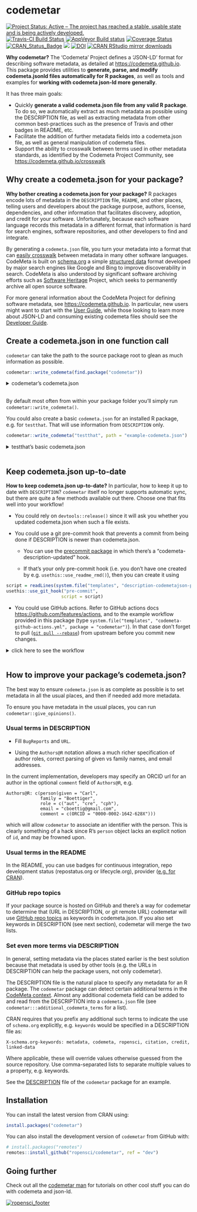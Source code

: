 
<!-- README.md is generated from README.Rmd. Please edit that file -->

# codemetar

[![Project Status: Active – The project has reached a stable, usable
state and is being actively
developed.](http://www.repostatus.org/badges/latest/active.svg)](http://www.repostatus.org/#active)
[![Travis-CI Build
Status](https://travis-ci.org/ropensci/codemetar.svg?branch=master)](https://travis-ci.org/ropensci/codemetar)
[![AppVeyor Build
status](https://ci.appveyor.com/api/projects/status/csawpip238vvbd72/branch/master?svg=true)](https://ci.appveyor.com/project/cboettig/codemetar/branch/master)
[![Coverage
Status](https://img.shields.io/codecov/c/github/ropensci/codemetar/master.svg)](https://codecov.io/github/ropensci/codemetar?branch=master)
[![CRAN\_Status\_Badge](http://www.r-pkg.org/badges/version/codemetar)](https://cran.r-project.org/package=codemetar)
[![](http://badges.ropensci.org/130_status.svg)](https://github.com/ropensci/onboarding/issues/130)
[![DOI](https://zenodo.org/badge/86626030.svg)](https://zenodo.org/badge/latestdoi/86626030)
[![CRAN RStudio mirror
downloads](http://cranlogs.r-pkg.org/badges/codemetar)](https://CRAN.R-project.org/package=codemetar)

**Why codemetar?** The ‘Codemeta’ Project defines a ‘JSON-LD’ format for
describing software metadata, as detailed at
<https://codemeta.github.io>. This package provides utilities to
**generate, parse, and modify codemeta.jsonld files automatically for R
packages**, as well as tools and examples for **working with codemeta
json-ld more generally**.

It has three main goals:

  - Quickly **generate a valid codemeta.json file from any valid R
    package**. To do so, we automatically extract as much metadata as
    possible using the DESCRIPTION file, as well as extracting metadata
    from other common best-practices such as the presence of Travis and
    other badges in README, etc.
  - Facilitate the addition of further metadata fields into a
    codemeta.json file, as well as general manipulation of codemeta
    files.
  - Support the ability to crosswalk between terms used in other
    metadata standards, as identified by the Codemeta Project Community,
    see <https://codemeta.github.io/crosswalk>

## Why create a codemeta.json for your package?

**Why bother creating a codemeta.json for your package?** R packages
encode lots of metadata in the `DESCRIPTION` file, `README`, and other
places, telling users and developers about the package purpose, authors,
license, dependencies, and other information that facilitates discovery,
adoption, and credit for your software. Unfortunately, because each
software language records this metadata in a different format, that
information is hard for search engines, software repositories, and other
developers to find and integrate.

By generating a `codemeta.json` file, you turn your metadata into a
format that can [easily
crosswalk](https://docs.ropensci.org/codemetar/crosswalk) between
metadata in many other software languages. CodeMeta is built on
[schema.org](https://schema.org) a simple [structured
data](https://developers.google.com/search/docs/guides/intro-structured-data)
format developed by major search engines like Google and Bing to improve
discoverability in search. CodeMeta is also understood by significant
software archiving efforts such as [Software
Heritage](https://www.softwareheritage.org/) Project, which seeks to
permanently archive all open source software.

For more general information about the CodeMeta Project for defining
software metadata, see <https://codemeta.github.io>. In particular, new
users might want to start with the [User
Guide](https://codemeta.github.io/user-guide/), while those looking to
learn more about JSON-LD and consuming existing codemeta files should
see the [Developer Guide](https://codemeta.github.io/developer-guide/).

## Create a codemeta.json in one function call

`codemetar` can take the path to the source package root to glean as
much information as possible.

``` r
codemetar::write_codemeta(find.package("codemetar"))
```

<details closed>

<summary> <span title="Click to Expand"> codemetar’s codemeta.json
</span> </summary>

``` json

{
  "@context": ["https://doi.org/10.5063/schema/codemeta-2.0", "http://schema.org"],
  "@type": "SoftwareSourceCode",
  "identifier": "codemetar",
  "description": "The 'Codemeta' Project defines a 'JSON-LD' format\n    for describing software metadata, as detailed at\n    <https://codemeta.github.io>. This package provides utilities to\n    generate, parse, and modify 'codemeta.json' files automatically for R\n    packages, as well as tools and examples for working with\n    'codemeta.json' 'JSON-LD' more generally.",
  "name": "codemetar: Generate 'CodeMeta' Metadata for R Packages",
  "codeRepository": "https://github.com/ropensci/codemetar",
  "relatedLink": "https://docs.ropensci.org/codemetar",
  "issueTracker": "https://github.com/ropensci/codemetar/issues",
  "license": "https://spdx.org/licenses/GPL-3.0",
  "version": "0.1.8.9000",
  "programmingLanguage": {
    "@type": "ComputerLanguage",
    "name": "R",
    "version": "3.6.1",
    "url": "https://r-project.org"
  },
  "runtimePlatform": "R version 3.6.1 (2019-07-05)",
  "provider": {
    "@id": "https://cran.r-project.org",
    "@type": "Organization",
    "name": "Comprehensive R Archive Network (CRAN)",
    "url": "https://cran.r-project.org"
  },
  "author": [
    {
      "@type": "Person",
      "givenName": "Carl",
      "familyName": "Boettiger",
      "email": "cboettig@gmail.com",
      "@id": "https://orcid.org/0000-0002-1642-628X"
    },
    {
      "@type": "Person",
      "givenName": "Maëlle",
      "familyName": "Salmon",
      "@id": "https://orcid.org/0000-0002-2815-0399"
    }
  ],
  "contributor": [
    {
      "@type": "Person",
      "givenName": "Anna",
      "familyName": "Krystalli",
      "@id": "https://orcid.org/0000-0002-2378-4915"
    },
    {
      "@type": "Person",
      "givenName": "Maëlle",
      "familyName": "Salmon",
      "@id": "https://orcid.org/0000-0002-2815-0399"
    },
    {
      "@type": "Person",
      "givenName": "Katrin",
      "familyName": "Leinweber",
      "@id": "https://orcid.org/0000-0001-5135-5758"
    },
    {
      "@type": "Person",
      "givenName": "Noam",
      "familyName": "Ross",
      "@id": "https://orcid.org/0000-0002-2136-0000"
    },
    {
      "@type": "Person",
      "givenName": "Arfon",
      "familyName": "Smith"
    },
    {
      "@type": "Person",
      "givenName": "Jeroen",
      "familyName": "Ooms",
      "@id": "https://orcid.org/0000-0002-4035-0289"
    },
    {
      "@type": "Person",
      "givenName": "Sebastian",
      "familyName": "Meyer",
      "@id": "https://orcid.org/0000-0002-1791-9449"
    },
    {
      "@type": "Person",
      "givenName": "Michael",
      "familyName": "Rustler",
      "@id": "https://orcid.org/0000-0003-0647-7726"
    },
    {
      "@type": "Person",
      "givenName": "Hauke",
      "familyName": "Sonnenberg",
      "@id": "https://orcid.org/0000-0001-9134-2871"
    },
    {
      "@type": "Person",
      "givenName": "Sebastian",
      "familyName": "Kreutzer",
      "@id": "https://orcid.org/0000-0002-0734-2199"
    }
  ],
  "copyrightHolder": [
    {
      "@type": "Person",
      "givenName": "Carl",
      "familyName": "Boettiger",
      "email": "cboettig@gmail.com",
      "@id": "https://orcid.org/0000-0002-1642-628X"
    }
  ],
  "funder": [
    {
      "@type": "Organization",
      "name": "rOpenSci"
    }
  ],
  "maintainer": [
    {
      "@type": "Person",
      "givenName": "Carl",
      "familyName": "Boettiger",
      "email": "cboettig@gmail.com",
      "@id": "https://orcid.org/0000-0002-1642-628X"
    }
  ],
  "softwareSuggestions": [
    {
      "@type": "SoftwareApplication",
      "identifier": "covr",
      "name": "covr",
      "provider": {
        "@id": "https://cran.r-project.org",
        "@type": "Organization",
        "name": "Comprehensive R Archive Network (CRAN)",
        "url": "https://cran.r-project.org"
      },
      "sameAs": "https://CRAN.R-project.org/package=covr"
    },
    {
      "@type": "SoftwareApplication",
      "identifier": "details",
      "name": "details",
      "provider": {
        "@id": "https://cran.r-project.org",
        "@type": "Organization",
        "name": "Comprehensive R Archive Network (CRAN)",
        "url": "https://cran.r-project.org"
      },
      "sameAs": "https://CRAN.R-project.org/package=details"
    },
    {
      "@type": "SoftwareApplication",
      "identifier": "dplyr",
      "name": "dplyr",
      "version": ">= 0.7.0",
      "provider": {
        "@id": "https://cran.r-project.org",
        "@type": "Organization",
        "name": "Comprehensive R Archive Network (CRAN)",
        "url": "https://cran.r-project.org"
      },
      "sameAs": "https://CRAN.R-project.org/package=dplyr"
    },
    {
      "@type": "SoftwareApplication",
      "identifier": "jsonld",
      "name": "jsonld",
      "provider": {
        "@id": "https://cran.r-project.org",
        "@type": "Organization",
        "name": "Comprehensive R Archive Network (CRAN)",
        "url": "https://cran.r-project.org"
      },
      "sameAs": "https://CRAN.R-project.org/package=jsonld"
    },
    {
      "@type": "SoftwareApplication",
      "identifier": "jsonvalidate",
      "name": "jsonvalidate",
      "provider": {
        "@id": "https://cran.r-project.org",
        "@type": "Organization",
        "name": "Comprehensive R Archive Network (CRAN)",
        "url": "https://cran.r-project.org"
      },
      "sameAs": "https://CRAN.R-project.org/package=jsonvalidate"
    },
    {
      "@type": "SoftwareApplication",
      "identifier": "knitr",
      "name": "knitr",
      "provider": {
        "@id": "https://cran.r-project.org",
        "@type": "Organization",
        "name": "Comprehensive R Archive Network (CRAN)",
        "url": "https://cran.r-project.org"
      },
      "sameAs": "https://CRAN.R-project.org/package=knitr"
    },
    {
      "@type": "SoftwareApplication",
      "identifier": "printr",
      "name": "printr",
      "provider": {
        "@id": "https://cran.r-project.org",
        "@type": "Organization",
        "name": "Comprehensive R Archive Network (CRAN)",
        "url": "https://cran.r-project.org"
      },
      "sameAs": "https://CRAN.R-project.org/package=printr"
    },
    {
      "@type": "SoftwareApplication",
      "identifier": "rmarkdown",
      "name": "rmarkdown",
      "provider": {
        "@id": "https://cran.r-project.org",
        "@type": "Organization",
        "name": "Comprehensive R Archive Network (CRAN)",
        "url": "https://cran.r-project.org"
      },
      "sameAs": "https://CRAN.R-project.org/package=rmarkdown"
    },
    {
      "@type": "SoftwareApplication",
      "identifier": "testthat",
      "name": "testthat",
      "version": ">= 2.1.0",
      "provider": {
        "@id": "https://cran.r-project.org",
        "@type": "Organization",
        "name": "Comprehensive R Archive Network (CRAN)",
        "url": "https://cran.r-project.org"
      },
      "sameAs": "https://CRAN.R-project.org/package=testthat"
    }
  ],
  "softwareRequirements": [
    {
      "@type": "SoftwareApplication",
      "identifier": "R",
      "name": "R",
      "version": ">= 3.0.0"
    },
    {
      "@type": "SoftwareApplication",
      "identifier": "commonmark",
      "name": "commonmark",
      "provider": {
        "@id": "https://cran.r-project.org",
        "@type": "Organization",
        "name": "Comprehensive R Archive Network (CRAN)",
        "url": "https://cran.r-project.org"
      },
      "sameAs": "https://CRAN.R-project.org/package=commonmark"
    },
    {
      "@type": "SoftwareApplication",
      "identifier": "crul",
      "name": "crul",
      "provider": {
        "@id": "https://cran.r-project.org",
        "@type": "Organization",
        "name": "Comprehensive R Archive Network (CRAN)",
        "url": "https://cran.r-project.org"
      },
      "sameAs": "https://CRAN.R-project.org/package=crul"
    },
    {
      "@type": "SoftwareApplication",
      "identifier": "curl",
      "name": "curl",
      "provider": {
        "@id": "https://cran.r-project.org",
        "@type": "Organization",
        "name": "Comprehensive R Archive Network (CRAN)",
        "url": "https://cran.r-project.org"
      },
      "sameAs": "https://CRAN.R-project.org/package=curl"
    },
    {
      "@type": "SoftwareApplication",
      "identifier": "desc",
      "name": "desc",
      "provider": {
        "@id": "https://cran.r-project.org",
        "@type": "Organization",
        "name": "Comprehensive R Archive Network (CRAN)",
        "url": "https://cran.r-project.org"
      },
      "sameAs": "https://CRAN.R-project.org/package=desc"
    },
    {
      "@type": "SoftwareApplication",
      "identifier": "gh",
      "name": "gh",
      "provider": {
        "@id": "https://cran.r-project.org",
        "@type": "Organization",
        "name": "Comprehensive R Archive Network (CRAN)",
        "url": "https://cran.r-project.org"
      },
      "sameAs": "https://CRAN.R-project.org/package=gh"
    },
    {
      "@type": "SoftwareApplication",
      "identifier": "gert",
      "name": "gert",
      "provider": {
        "@id": "https://cran.r-project.org",
        "@type": "Organization",
        "name": "Comprehensive R Archive Network (CRAN)",
        "url": "https://cran.r-project.org"
      },
      "sameAs": "https://CRAN.R-project.org/package=gert"
    },
    {
      "@type": "SoftwareApplication",
      "identifier": "gh",
      "name": "gh",
      "provider": {
        "@id": "https://cran.r-project.org",
        "@type": "Organization",
        "name": "Comprehensive R Archive Network (CRAN)",
        "url": "https://cran.r-project.org"
      },
      "sameAs": "https://CRAN.R-project.org/package=gh"
    },
    {
      "@type": "SoftwareApplication",
      "identifier": "glue",
      "name": "glue",
      "provider": {
        "@id": "https://cran.r-project.org",
        "@type": "Organization",
        "name": "Comprehensive R Archive Network (CRAN)",
        "url": "https://cran.r-project.org"
      },
      "sameAs": "https://CRAN.R-project.org/package=glue"
    },
    {
      "@type": "SoftwareApplication",
      "identifier": "jsonlite",
      "name": "jsonlite",
      "version": ">=\n        1.6",
      "provider": {
        "@id": "https://cran.r-project.org",
        "@type": "Organization",
        "name": "Comprehensive R Archive Network (CRAN)",
        "url": "https://cran.r-project.org"
      },
      "sameAs": "https://CRAN.R-project.org/package=jsonlite"
    },
    {
      "@type": "SoftwareApplication",
      "identifier": "magrittr",
      "name": "magrittr",
      "provider": {
        "@id": "https://cran.r-project.org",
        "@type": "Organization",
        "name": "Comprehensive R Archive Network (CRAN)",
        "url": "https://cran.r-project.org"
      },
      "sameAs": "https://CRAN.R-project.org/package=magrittr"
    },
    {
      "@type": "SoftwareApplication",
      "identifier": "memoise",
      "name": "memoise",
      "provider": {
        "@id": "https://cran.r-project.org",
        "@type": "Organization",
        "name": "Comprehensive R Archive Network (CRAN)",
        "url": "https://cran.r-project.org"
      },
      "sameAs": "https://CRAN.R-project.org/package=memoise"
    },
    {
      "@type": "SoftwareApplication",
      "identifier": "methods",
      "name": "methods"
    },
    {
      "@type": "SoftwareApplication",
      "identifier": "pingr",
      "name": "pingr",
      "provider": {
        "@id": "https://cran.r-project.org",
        "@type": "Organization",
        "name": "Comprehensive R Archive Network (CRAN)",
        "url": "https://cran.r-project.org"
      },
      "sameAs": "https://CRAN.R-project.org/package=pingr"
    },
    {
      "@type": "SoftwareApplication",
      "identifier": "pkgbuild",
      "name": "pkgbuild",
      "provider": {
        "@id": "https://cran.r-project.org",
        "@type": "Organization",
        "name": "Comprehensive R Archive Network (CRAN)",
        "url": "https://cran.r-project.org"
      },
      "sameAs": "https://CRAN.R-project.org/package=pkgbuild"
    },
    {
      "@type": "SoftwareApplication",
      "identifier": "purrr",
      "name": "purrr",
      "provider": {
        "@id": "https://cran.r-project.org",
        "@type": "Organization",
        "name": "Comprehensive R Archive Network (CRAN)",
        "url": "https://cran.r-project.org"
      },
      "sameAs": "https://CRAN.R-project.org/package=purrr"
    },
    {
      "@type": "SoftwareApplication",
      "identifier": "readr",
      "name": "readr",
      "provider": {
        "@id": "https://cran.r-project.org",
        "@type": "Organization",
        "name": "Comprehensive R Archive Network (CRAN)",
        "url": "https://cran.r-project.org"
      },
      "sameAs": "https://CRAN.R-project.org/package=readr"
    },
    {
      "@type": "SoftwareApplication",
      "identifier": "remotes",
      "name": "remotes",
      "provider": {
        "@id": "https://cran.r-project.org",
        "@type": "Organization",
        "name": "Comprehensive R Archive Network (CRAN)",
        "url": "https://cran.r-project.org"
      },
      "sameAs": "https://CRAN.R-project.org/package=remotes"
    },
    {
      "@type": "SoftwareApplication",
      "identifier": "sessioninfo",
      "name": "sessioninfo",
      "provider": {
        "@id": "https://cran.r-project.org",
        "@type": "Organization",
        "name": "Comprehensive R Archive Network (CRAN)",
        "url": "https://cran.r-project.org"
      },
      "sameAs": "https://CRAN.R-project.org/package=sessioninfo"
    },
    {
      "@type": "SoftwareApplication",
      "identifier": "stats",
      "name": "stats"
    },
    {
      "@type": "SoftwareApplication",
      "identifier": "tibble",
      "name": "tibble",
      "provider": {
        "@id": "https://cran.r-project.org",
        "@type": "Organization",
        "name": "Comprehensive R Archive Network (CRAN)",
        "url": "https://cran.r-project.org"
      },
      "sameAs": "https://CRAN.R-project.org/package=tibble"
    },
    {
      "@type": "SoftwareApplication",
      "identifier": "urltools",
      "name": "urltools",
      "provider": {
        "@id": "https://cran.r-project.org",
        "@type": "Organization",
        "name": "Comprehensive R Archive Network (CRAN)",
        "url": "https://cran.r-project.org"
      },
      "sameAs": "https://CRAN.R-project.org/package=urltools"
    },
    {
      "@type": "SoftwareApplication",
      "identifier": "usethis",
      "name": "usethis",
      "provider": {
        "@id": "https://cran.r-project.org",
        "@type": "Organization",
        "name": "Comprehensive R Archive Network (CRAN)",
        "url": "https://cran.r-project.org"
      },
      "sameAs": "https://CRAN.R-project.org/package=usethis"
    },
    {
      "@type": "SoftwareApplication",
      "identifier": "whisker",
      "name": "whisker",
      "provider": {
        "@id": "https://cran.r-project.org",
        "@type": "Organization",
        "name": "Comprehensive R Archive Network (CRAN)",
        "url": "https://cran.r-project.org"
      },
      "sameAs": "https://CRAN.R-project.org/package=whisker"
    },
    {
      "@type": "SoftwareApplication",
      "identifier": "xml2",
      "name": "xml2",
      "provider": {
        "@id": "https://cran.r-project.org",
        "@type": "Organization",
        "name": "Comprehensive R Archive Network (CRAN)",
        "url": "https://cran.r-project.org"
      },
      "sameAs": "https://CRAN.R-project.org/package=xml2"
    }
  ],
  "isPartOf": "https://ropensci.org",
  "keywords": ["metadata", "codemeta", "ropensci", "citation", "credit", "linked-data", "json-ld", "r", "rstats", "r-package", "peer-reviewed"]
}
```

</details>

<br>

By default most often from within your package folder you’ll simply run
`codemetar::write_codemeta()`.

You could also create a basic `codemeta.json` for an installed R
package, e.g. for `testthat`. That will use information from
`DESCRIPTION` only.

``` r
codemetar::write_codemeta("testthat", path = "example-codemeta.json")
```

<details closed>

<summary> <span title="Click to Expand"> testthat’s basic codemeta.json
</span> </summary>

``` json

{
  "@context": ["https://doi.org/10.5063/schema/codemeta-2.0", "http://schema.org"],
  "@type": "SoftwareSourceCode",
  "identifier": "testthat",
  "description": "Software testing is important, but, in part because it is \n    frustrating and boring, many of us avoid it. 'testthat' is a testing framework \n    for R that is easy to learn and use, and integrates with your existing 'workflow'.",
  "name": "testthat: Unit Testing for R",
  "codeRepository": "https://github.com/r-lib/testthat",
  "relatedLink": ["http://testthat.r-lib.org", "https://CRAN.R-project.org/package=testthat"],
  "issueTracker": "https://github.com/r-lib/testthat/issues",
  "license": "https://spdx.org/licenses/MIT",
  "version": "2.3.1",
  "programmingLanguage": {
    "@type": "ComputerLanguage",
    "name": "R",
    "version": "3.6.1",
    "url": "https://r-project.org"
  },
  "runtimePlatform": "R version 3.6.1 (2019-07-05)",
  "provider": {
    "@id": "https://cran.r-project.org",
    "@type": "Organization",
    "name": "Comprehensive R Archive Network (CRAN)",
    "url": "https://cran.r-project.org"
  },
  "author": [
    {
      "@type": "Person",
      "givenName": "Hadley",
      "familyName": "Wickham",
      "email": "hadley@rstudio.com"
    }
  ],
  "contributor": [
    {
      "@type": "Organization",
      "name": "R Core team"
    }
  ],
  "copyrightHolder": [
    {
      "@type": "Organization",
      "name": "RStudio"
    }
  ],
  "funder": [
    {
      "@type": "Organization",
      "name": "RStudio"
    }
  ],
  "maintainer": [
    {
      "@type": "Person",
      "givenName": "Hadley",
      "familyName": "Wickham",
      "email": "hadley@rstudio.com"
    }
  ],
  "softwareSuggestions": [
    {
      "@type": "SoftwareApplication",
      "identifier": "covr",
      "name": "covr",
      "provider": {
        "@id": "https://cran.r-project.org",
        "@type": "Organization",
        "name": "Comprehensive R Archive Network (CRAN)",
        "url": "https://cran.r-project.org"
      },
      "sameAs": "https://CRAN.R-project.org/package=covr"
    },
    {
      "@type": "SoftwareApplication",
      "identifier": "curl",
      "name": "curl",
      "version": ">= 0.9.5",
      "provider": {
        "@id": "https://cran.r-project.org",
        "@type": "Organization",
        "name": "Comprehensive R Archive Network (CRAN)",
        "url": "https://cran.r-project.org"
      },
      "sameAs": "https://CRAN.R-project.org/package=curl"
    },
    {
      "@type": "SoftwareApplication",
      "identifier": "devtools",
      "name": "devtools",
      "provider": {
        "@id": "https://cran.r-project.org",
        "@type": "Organization",
        "name": "Comprehensive R Archive Network (CRAN)",
        "url": "https://cran.r-project.org"
      },
      "sameAs": "https://CRAN.R-project.org/package=devtools"
    },
    {
      "@type": "SoftwareApplication",
      "identifier": "knitr",
      "name": "knitr",
      "provider": {
        "@id": "https://cran.r-project.org",
        "@type": "Organization",
        "name": "Comprehensive R Archive Network (CRAN)",
        "url": "https://cran.r-project.org"
      },
      "sameAs": "https://CRAN.R-project.org/package=knitr"
    },
    {
      "@type": "SoftwareApplication",
      "identifier": "rmarkdown",
      "name": "rmarkdown",
      "provider": {
        "@id": "https://cran.r-project.org",
        "@type": "Organization",
        "name": "Comprehensive R Archive Network (CRAN)",
        "url": "https://cran.r-project.org"
      },
      "sameAs": "https://CRAN.R-project.org/package=rmarkdown"
    },
    {
      "@type": "SoftwareApplication",
      "identifier": "usethis",
      "name": "usethis",
      "provider": {
        "@id": "https://cran.r-project.org",
        "@type": "Organization",
        "name": "Comprehensive R Archive Network (CRAN)",
        "url": "https://cran.r-project.org"
      },
      "sameAs": "https://CRAN.R-project.org/package=usethis"
    },
    {
      "@type": "SoftwareApplication",
      "identifier": "vctrs",
      "name": "vctrs",
      "version": ">= 0.1.0",
      "provider": {
        "@id": "https://cran.r-project.org",
        "@type": "Organization",
        "name": "Comprehensive R Archive Network (CRAN)",
        "url": "https://cran.r-project.org"
      },
      "sameAs": "https://CRAN.R-project.org/package=vctrs"
    },
    {
      "@type": "SoftwareApplication",
      "identifier": "xml2",
      "name": "xml2",
      "provider": {
        "@id": "https://cran.r-project.org",
        "@type": "Organization",
        "name": "Comprehensive R Archive Network (CRAN)",
        "url": "https://cran.r-project.org"
      },
      "sameAs": "https://CRAN.R-project.org/package=xml2"
    }
  ],
  "softwareRequirements": [
    {
      "@type": "SoftwareApplication",
      "identifier": "R",
      "name": "R",
      "version": ">= 3.1"
    },
    {
      "@type": "SoftwareApplication",
      "identifier": "cli",
      "name": "cli",
      "provider": {
        "@id": "https://cran.r-project.org",
        "@type": "Organization",
        "name": "Comprehensive R Archive Network (CRAN)",
        "url": "https://cran.r-project.org"
      },
      "sameAs": "https://CRAN.R-project.org/package=cli"
    },
    {
      "@type": "SoftwareApplication",
      "identifier": "crayon",
      "name": "crayon",
      "version": ">= 1.3.4",
      "provider": {
        "@id": "https://cran.r-project.org",
        "@type": "Organization",
        "name": "Comprehensive R Archive Network (CRAN)",
        "url": "https://cran.r-project.org"
      },
      "sameAs": "https://CRAN.R-project.org/package=crayon"
    },
    {
      "@type": "SoftwareApplication",
      "identifier": "digest",
      "name": "digest",
      "provider": {
        "@id": "https://cran.r-project.org",
        "@type": "Organization",
        "name": "Comprehensive R Archive Network (CRAN)",
        "url": "https://cran.r-project.org"
      },
      "sameAs": "https://CRAN.R-project.org/package=digest"
    },
    {
      "@type": "SoftwareApplication",
      "identifier": "ellipsis",
      "name": "ellipsis",
      "provider": {
        "@id": "https://cran.r-project.org",
        "@type": "Organization",
        "name": "Comprehensive R Archive Network (CRAN)",
        "url": "https://cran.r-project.org"
      },
      "sameAs": "https://CRAN.R-project.org/package=ellipsis"
    },
    {
      "@type": "SoftwareApplication",
      "identifier": "evaluate",
      "name": "evaluate",
      "provider": {
        "@id": "https://cran.r-project.org",
        "@type": "Organization",
        "name": "Comprehensive R Archive Network (CRAN)",
        "url": "https://cran.r-project.org"
      },
      "sameAs": "https://CRAN.R-project.org/package=evaluate"
    },
    {
      "@type": "SoftwareApplication",
      "identifier": "magrittr",
      "name": "magrittr",
      "provider": {
        "@id": "https://cran.r-project.org",
        "@type": "Organization",
        "name": "Comprehensive R Archive Network (CRAN)",
        "url": "https://cran.r-project.org"
      },
      "sameAs": "https://CRAN.R-project.org/package=magrittr"
    },
    {
      "@type": "SoftwareApplication",
      "identifier": "methods",
      "name": "methods"
    },
    {
      "@type": "SoftwareApplication",
      "identifier": "pkgload",
      "name": "pkgload",
      "provider": {
        "@id": "https://cran.r-project.org",
        "@type": "Organization",
        "name": "Comprehensive R Archive Network (CRAN)",
        "url": "https://cran.r-project.org"
      },
      "sameAs": "https://CRAN.R-project.org/package=pkgload"
    },
    {
      "@type": "SoftwareApplication",
      "identifier": "praise",
      "name": "praise",
      "provider": {
        "@id": "https://cran.r-project.org",
        "@type": "Organization",
        "name": "Comprehensive R Archive Network (CRAN)",
        "url": "https://cran.r-project.org"
      },
      "sameAs": "https://CRAN.R-project.org/package=praise"
    },
    {
      "@type": "SoftwareApplication",
      "identifier": "R6",
      "name": "R6",
      "version": ">= 2.2.0",
      "provider": {
        "@id": "https://cran.r-project.org",
        "@type": "Organization",
        "name": "Comprehensive R Archive Network (CRAN)",
        "url": "https://cran.r-project.org"
      },
      "sameAs": "https://CRAN.R-project.org/package=R6"
    },
    {
      "@type": "SoftwareApplication",
      "identifier": "rlang",
      "name": "rlang",
      "version": ">= 0.4.1",
      "provider": {
        "@id": "https://cran.r-project.org",
        "@type": "Organization",
        "name": "Comprehensive R Archive Network (CRAN)",
        "url": "https://cran.r-project.org"
      },
      "sameAs": "https://CRAN.R-project.org/package=rlang"
    },
    {
      "@type": "SoftwareApplication",
      "identifier": "withr",
      "name": "withr",
      "version": ">= 2.0.0",
      "provider": {
        "@id": "https://cran.r-project.org",
        "@type": "Organization",
        "name": "Comprehensive R Archive Network (CRAN)",
        "url": "https://cran.r-project.org"
      },
      "sameAs": "https://CRAN.R-project.org/package=withr"
    }
  ],
  "keywords": ["r", "unit-testing"],
  "citation": [
    {
      "@type": "ScholarlyArticle",
      "datePublished": "2011",
      "author": [
        {
          "@type": "Person",
          "givenName": "Hadley",
          "familyName": "Wickham"
        }
      ],
      "name": "testthat: Get Started with Testing",
      "url": "https://journal.r-project.org/archive/2011-1/RJournal_2011-1_Wickham.pdf",
      "paginiation": "5--10",
      "isPartOf": {
        "@type": "PublicationIssue",
        "datePublished": "2011",
        "isPartOf": {
          "@type": ["PublicationVolume", "Periodical"],
          "volumeNumber": "3",
          "name": "The R Journal"
        }
      }
    }
  ]
}
```

</details>

<br>

## Keep codemeta.json up-to-date

**How to keep codemeta.json up-to-date?** In particular, how to keep it
up to date with `DESCRIPTION`? `codemetar` itself no longer supports
automatic sync, but there are quite a few methods available out there.
Choose one that fits well into your workflow\!

  - You could rely on `devtools::release()` since it will ask you
    whether you updated codemeta.json when such a file exists.

  - You could use a git pre-commit hook that prevents a commit from
    being done if DESCRIPTION is newer than codemeta.json.
    
      - You can use the [precommit
        package](https://github.com/lorenzwalthert/precommit) in which
        there’s a “codemeta-description-updated” hook.
    
      - If that’s your only pre-commit hook (i.e. you don’t have one
        created by e.g. `usethis::use_readme_rmd()`), then you can
        create it
using

<!-- end list -->

``` r
script = readLines(system.file("templates", "description-codemetajson-pre-commit.sh", package = "codemetar"))
usethis::use_git_hook("pre-commit",
                     script = script)
```

  - You could use GitHub actions. Refer to GitHub actions docs
    <https://github.com/features/actions>, and to the example workflow
    provided in this package (type `system.file("templates",
    "codemeta-github-actions.yml", package = "codemetar")`). In that
    case don’t forget to pull ([`git pull
    --rebase`](https://stackoverflow.com/questions/18930527/difference-between-git-pull-and-git-pull-rebase/38139843#38139843))
    from upstream before you commit new changes.

<details closed>

<summary> <span title="Click to Expand"> click here to see the workflow
</span> </summary>

``` yaml

on:
  push:
    paths:
      - DESCRIPTION
      - .github/workflows/main.yml

name: Render codemeta
jobs:
  render:
    name: Render codemeta
    runs-on: macOS-latest
    steps:
      - uses: actions/checkout@v1
      - uses: r-lib/actions/setup-r@v1
      - name: Install codemetar
        run: Rscript -e 'remotes::install.packages("codemetar")'
      - name: Render codemeta
        run: Rscript -e 'codemetar::write_codemeta()'
      - name: Commit results
        run: |
          git commit codemeta.json -m 'Re-build codemeta.json' || echo "No changes to commit"
          git push https://${{github.actor}}:${{secrets.GITHUB_TOKEN}}@github.com/${{github.repository}}.git HEAD:${{ github.ref }} || echo "No changes to commit"
```

</details>

<br>

## How to improve your package’s codemeta.json?

The best way to ensure `codemeta.json` is as complete as possible is to
set metadata in all the usual places, and then if needed add more
metadata.

To ensure you have metadata in the usual places, you can run
`codemetar::give_opinions()`.

### Usual terms in DESCRIPTION

  - Fill `BugReports` and `URL`.

  - Using the `Authors@R` notation allows a much richer specification of
    author roles, correct parsing of given vs family names, and email
    addresses.

In the current implementation, developers may specify an ORCID url for
an author in the optional `comment` field of `Authors@R`, e.g.

    Authors@R: c(person(given = "Carl",
                 family = "Boettiger",
                 role = c("aut", "cre", "cph"),
                 email = "cboettig@gmail.com",
                 comment = c(ORCID = "0000-0002-1642-628X")))

which will allow `codemetar` to associate an identifier with the person.
This is clearly something of a hack since R’s `person` object lacks an
explicit notion of `id`, and may be frowned upon.

### Usual terms in the README

In the README, you can use badges for continuous integration, repo
development status (repostatus.org or lifecycle.org), provider
([e.g. for CRAN](https://docs.r-hub.io/#badges)).

### GitHub repo topics

If your package source is hosted on GitHub and there’s a way for
codemetar to determine that (URL in DESCRIPTION, or git remote URL)
codemetar will use [GitHub repo
topics](https://help.github.com/en/github/administering-a-repository/classifying-your-repository-with-topics)
as keywords in codemeta.json. If you also set keywords in DESCRIPTION
(see next section), codemetar will merge the two lists.

### Set even more terms via DESCRIPTION

In general, setting metadata via the places stated earlier is the best
solution because that metadata is used by other tools (e.g. the URLs in
DESCRIPTION can help the package users, not only codemetar).

The DESCRIPTION file is the natural place to specify any metadata for an
R package. The `codemetar` package can detect certain additional terms
in the [CodeMeta context](https://codemeta.github.io/terms). Almost any
additional codemeta field can be added to and read from the DESCRIPTION
into a `codemeta.json` file (see `codemetar:::additional_codemeta_terms`
for a list).

CRAN requires that you prefix any additional such terms to indicate the
use of `schema.org` explicitly, e.g. `keywords` would be specified in a
DESCRIPTION file
    as:

    X-schema.org-keywords: metadata, codemeta, ropensci, citation, credit, linked-data

Where applicable, these will override values otherwise guessed from the
source repository. Use comma-separated lists to separate multiple values
to a property, e.g. keywords.

See the
[DESCRIPTION](https://github.com/codemeta/codemetar/blob/master/DESCRIPTION)
file of the `codemetar` package for an example.

## Installation

You can install the latest version from CRAN using:

``` r
install.packages("codemetar")
```

You can also install the development version of `codemetar` from GitHub
with:

``` r
# install.packages("remotes")
remotes::install_github("ropensci/codemetar", ref = "dev")
```

## Going further

Check out all the [codemetar
man](https://docs.ropensci.org/codemetar/articles/index.html) for
tutorials on other cool stuff you can do with codemeta and
json-ld.

[![ropensci\_footer](https://ropensci.org/public_images/ropensci_footer.png)](https://ropensci.org)
